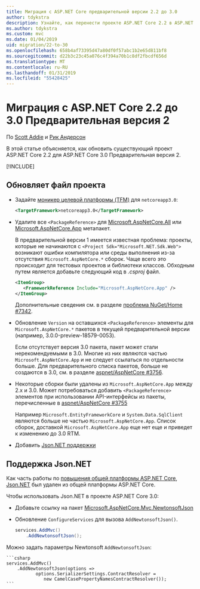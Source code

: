 ```yaml
---
title: Миграция с ASP.NET Core предварительной версии 2.2 до 3.0
author: tdykstra
description: Узнайте, как перенести проекте ASP.NET Core 2.2 в ASP.NET Core 3.0.
ms.author: tdykstra
ms.custom: mvc
ms.date: 01/04/2019
uid: migration/22-to-30
ms.openlocfilehash: 658b4af73395d47a80df0f57abc1b2e65d811bf8
ms.sourcegitcommit: d22b3c23c45a076c4f394a70b1c8df2fbcdf656d
ms.translationtype: MT
ms.contentlocale: ru-RU
ms.lasthandoff: 01/31/2019
ms.locfileid: "55428425"
---
```

# <a name="migrate-from-aspnet-core-22-to-30-preview-2"></a>Миграция с ASP.NET Core 2.2 до 3.0 Предварительная версия 2

По [Scott Addie](https://github.com/scottaddie) и [Рик Андерсон](https://twitter.com/RickAndMSFT)

В этой статье объясняется, как обновить существующий проект ASP.NET Core 2.2 для ASP.NET Core 3.0 Предварительная версия 2.

[!INCLUDE[](~/includes/net-core-prereqs-all-3.0.md)]

## <a name="update-the-project-file"></a>Обновляет файл проекта

* Задайте [моникер целевой платформы (TFM)](/dotnet/standard/frameworks#referring-to-frameworks) для `netcoreapp3.0`:

  ```xml
  <TargetFramework>netcoreapp3.0</TargetFramework>
  ```

* Удалите все `<PackageReference>` для [Microsoft.AspNetCore.All](xref:fundamentals/metapackage) или [Microsoft.AspNetCore.App](xref:fundamentals/metapackage-app) метапакет.

  В предварительной версии 1 имеется известная проблема: проекты, которые не начинаются с `<Project Sdk="Microsoft.NET.Sdk.Web">` возникают ошибки компилятора или среды выполнения из-за отсутствия `Microsoft.AspNetCore.*` сборок. Чаще всего это происходит для тестовых проектов и библиотеки классов. Обходным путем является добавьте следующий код в *.csproj* файл.

  ```xml
  <ItemGroup>
     <FrameworkReference Include="Microsoft.AspNetCore.App" />
  </ItemGroup>
  ```

  Дополнительные сведения см. в разделе [проблема NuGet/Home #7342](https://github.com/NuGet/Home/issues/7342).

* Обновление `Version` на оставшихся `<PackageReference>` элементы для `Microsoft.AspNetCore.*` пакетов в текущей предварительной версии (например, 3.0.0-preview-18579-0053).

  Если отсутствует версия 3.0 пакета, пакет может стали нерекомендуемыми в 3.0. Многие из них являются частью `Microsoft.AspNetCore.App` и не следует ссылаться по отдельности больше. Для предварительного списка пакетов, больше не создаются в 3.0, см. в разделе [aspnet/AspNetCore #3756](https://github.com/aspnet/AspNetCore/issues/3756).

* Некоторые сборки были удалены из `Microsoft.AspNetCore.App` между 2.x и 3.0. Может потребоваться добавить `<PackageReference>` элементов при использовании API-интерфейсы из пакеты, перечисленные в [aspnet/AspNetCore #3755](https://github.com/aspnet/AspNetCore/issues/3755)

  Например `Microsoft.EntityFrameworkCore` и `System.Data.SqlClient` являются больше не частью `Microsoft.AspNetCore.App`. Список сборок, доставкой `Microsoft.AspNetCore.App` еще нет еще и приведет к изменению до 3.0 RTM.

* Добавить [Json.NET поддержки](#json)

<a name="json"></a>

## <a name="jsonnet-support"></a>Поддержка Json.NET

Как часть работы по [повышения общей платформы ASP.NET Core](https://blogs.msdn.microsoft.com/webdev/2018/10/29/a-first-look-at-changes-coming-in-asp-net-core-3-0/), [Json.NET](https://www.newtonsoft.com/json/help/html/Introduction.htm) был удален из общей платформы ASP.NET Core.

Чтобы использовать Json.NET в проекте ASP.NET Core 3.0:

- Добавьте ссылку на пакет [Microsoft.AspNetCore.Mvc.NewtonsoftJson](https://nuget.org/packages/Microsoft.AspNetCore.Mvc.NewtonsoftJson)
- Обновление `ConfigureServices` для вызова `AddNewtonsoftJson()`.

    ```csharp
    services.AddMvc()
        .AddNewtonsoftJson();
    ```

Можно задать параметры Newtonsoft `AddNewtonsoftJson`:

    ```csharp
    services.AddMvc()
        .AddNewtonsoftJson(options => 
               options.SerializerSettings.ContractResolver = 
                  new CamelCasePropertyNamesContractResolver());
    ```

